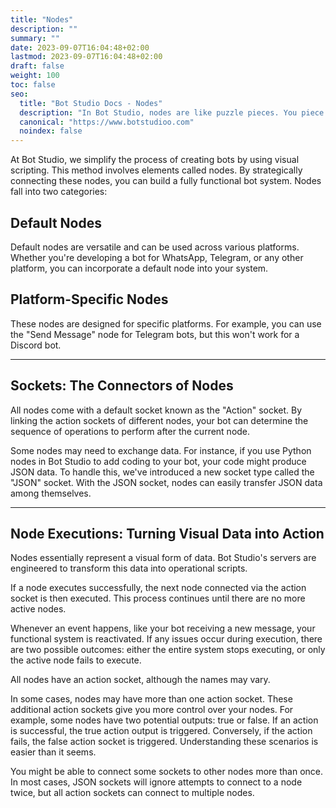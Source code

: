 ```yaml
---
title: "Nodes"
description: ""
summary: ""
date: 2023-09-07T16:04:48+02:00
lastmod: 2023-09-07T16:04:48+02:00
draft: false
weight: 100
toc: false
seo:
  title: "Bot Studio Docs - Nodes"
  description: "In Bot Studio, nodes are like puzzle pieces. You piece them together to easily create your robots. Click here to learn more."
  canonical: "https://www.botstudioo.com"
  noindex: false
---
```


At Bot Studio, we simplify the process of creating bots by using visual scripting. This method involves elements called nodes. By strategically connecting these nodes, you can build a fully functional bot system. Nodes fall into two categories:

## Default Nodes

Default nodes are versatile and can be used across various platforms. Whether you're developing a bot for WhatsApp, Telegram, or any other platform, you can incorporate a default node into your system.

## Platform-Specific Nodes

These nodes are designed for specific platforms. For example, you can use the "Send Message" node for Telegram bots, but this won't work for a Discord bot.

---

## Sockets: The Connectors of Nodes

All nodes come with a default socket known as the "Action" socket. By linking the action sockets of different nodes, your bot can determine the sequence of operations to perform after the current node.

Some nodes may need to exchange data. For instance, if you use Python nodes in Bot Studio to add coding to your bot, your code might produce JSON data. To handle this, we've introduced a new socket type called the "JSON" socket. With the JSON socket, nodes can easily transfer JSON data among themselves.

---

## Node Executions: Turning Visual Data into Action

Nodes essentially represent a visual form of data. Bot Studio's servers are engineered to transform this data into operational scripts.

If a node executes successfully, the next node connected via the action socket is then executed. This process continues until there are no more active nodes.

Whenever an event happens, like your bot receiving a new message, your functional system is reactivated. If any issues occur during execution, there are two possible outcomes: either the entire system stops executing, or only the active node fails to execute.

All nodes have an action socket, although the names may vary.

In some cases, nodes may have more than one action socket. These additional action sockets give you more control over your nodes. For example, some nodes have two potential outputs: true or false. If an action is successful, the true action output is triggered. Conversely, if the action fails, the false action socket is triggered. Understanding these scenarios is easier than it seems.

You might be able to connect some sockets to other nodes more than once. In most cases, JSON sockets will ignore attempts to connect to a node twice, but all action sockets can connect to multiple nodes.
